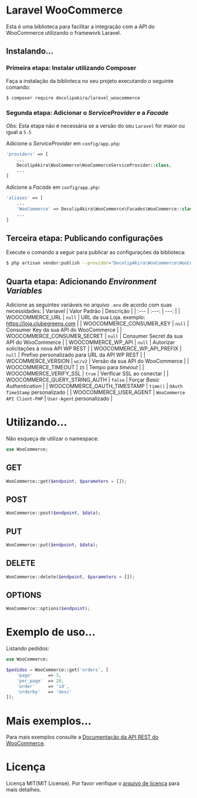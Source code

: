 # Laravel WooCommerce
Esta é uma biblioteca para facilitar a integração com a API do WooCommerce utilizando o framework Laravel.
## Instalando...
### Primeira etapa: Instalar utilizando Composer
Faça a instalação da biblioteca no seu projeto executando o seguinte comando:
```bash
$ composer require decolipakira/laravel_woocommerce
```
### Segunda etapa: Adicionar o _ServiceProvider_ e a _Facade_
*Obs:* Esta etapa não é necessária se a versão do seu `Laravel` for maior ou igual a `5.5`

Adicione o _ServiceProvider_ em `config/app.php`:
```php
'providers' => [
    ...
    DecolipAkira\WooCommerce\WooCommerceServiceProvider::class,
    ...
]
```
Adicione a _Facade_ em `config/app.php`:
```php
'aliases' => [
    ...
    'WooCommerce' => DecolipAkira\WooCommerce\Facades\WooCommerce::class,
    ...
]
```
## Terceira etapa: Publicando configurações
Execute o comando a seguir para publicar as configurações da biblioteca:
```bash
$ php artisan vendor:publish --provider="DecolipAkira\WooCommerce\WooCommerceServiceProvider"
```
## Quarta etapa: Adicionando _Environment Variables_
Adicione as seguintes variáveis no arquivo `.env` de acordo com suas necessidades:
| Variavel | Valor Padrão | Descrição |
| :--- | :---: | ---: |
| WOOCOMMERCE\_URL | `null` | URL da sua Loja. exemplo: https://loja.clubegreens.com |
| WOOCOMMERCE\_CONSUMER\_KEY | `null` | Consumer Key da sua API do WooCommerce |
| WOOCOMMERCE\_CONSUMER\_SECRET | `null` | Consumer Secret da sua API do WooCommerce |
| WOOCOMMERCE\_WP\_API | `null` | Autorizar solicitações à nova API WP REST |
| WOOCOMMERCE\_WP\_API\_PREFIX | `null` | Prefixo personalizado para URL da API WP REST |
| WOCOMMERCE\_VERSION | `wc/v2` | Versão da sua API do WooCommerce |
| WOOCOMMERCE\_TIMEOUT | `15` | Tempo para _timeout_ |
| WOOCOMMERCE\_VERIFY\_SSL | `true` | Verificar SSL ao conectar |
| WOOCOMMERCE\_QUERY\_STRING\_AUTH | `false` | Forçar _Basic Authentication_ |
| WOOCOMMERCE\_OAUTH\_TIMESTAMP | `time()` | `OAuth TimeStamp` personalizado |
| WOOCOMMERCE\_USER\_AGENT | `WooCommerce API Client-PHP` | `User-Agent` personalizado |

# Utilizando...
Não esqueça de utilizar o namespace:
```php
use WooCommerce;
```

## GET
```php
WooCommerce::get($endpoint, $parameters = []);
```

## POST
```php
WooCommerce::post($endpoint, $data);
```

## PUT
```php
WooCommerce::put($endpoint, $data);
```

## DELETE
```php
WooCommerce::delete($endpoint, $parameters = []);
```

## OPTIONS
```php
WooCommerce::options($endpoint);
```

# Exemplo de uso...
Listando pedidos:
```php
use WooCommerce;

$pedidos = WooCommerce::get('orders', [
    'page'      => 3,
    'per_page'  => 20,
    'order'     => 'id',
    'orderby'   => 'desc'
]);
```


# Mais exemplos...

Para mais exemplos consulte a [Documentação da API REST do WooCommerce](https://woocommerce.github.io/woocommerce-rest-api-docs).


# Licença
Licença MIT(MIT License). Por favor verifique o [arquivo de licença](LICENSE.md) para mais detalhes.